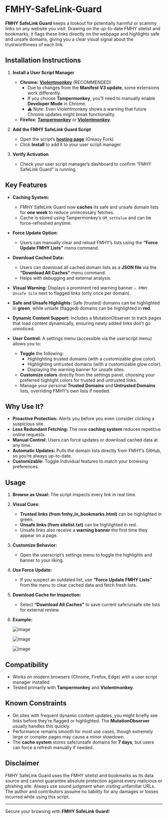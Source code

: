# FMHY-SafeLink-Guard

**FMHY SafeLink Guard** keeps a lookout for potentially harmful or scammy links on any website you visit. Drawing on the up-to-date FMHY sitelist and bookmarks, it flags these links directly on the webpage and highlights safe and unsafe domains, giving you a clear visual signal about the trustworthiness of each link.

## Installation Instructions

1. **Install a User Script Manager**

   - **Chrome:** [**Violentmonkey**](https://chromewebstore.google.com/detail/violentmonkey/jinjaccalgkegednnccohejagnlnfdag) (RECOMMENDED)
     - Due to changes from the **Manifest V3 update**, some extensions work differently.
     - If you choose **Tampermonkey**, you’ll need to manually enable **Developer Mode** in Chrome.
     - ⚠️ Note: Even Violentmonkey shows a warning that future Chrome updates might break functionality.
   - **Firefox:** [**Tampermonkey**](https://addons.mozilla.org/en-US/firefox/addon/tampermonkey/) or [**Violentmonkey**](https://addons.mozilla.org/en-US/firefox/addon/violentmonkey/).

2. **Add the FMHY SafeLink Guard Script**

   - Open the script’s [**hosting page**](https://greasyfork.org/en/scripts/528660-fmhy-safelink-guard) (Greasy Fork)
   - Click **Install** to add it to your user script manager.

3. **Verify Activation**

   - Check your user script manager’s dashboard to confirm “FMHY SafeLink Guard” is running.

## Key Features

- **Caching System:**

  - FMHY SafeLink Guard now **caches** its safe and unsafe domain lists for **one week** to reduce unnecessary fetches.
  - Cache is stored using Tampermonkey’s `GM_setValue` and can be force-refreshed anytime.

- **Force Update Option:**

  - Users can manually clear and reload FMHY’s lists using the **“Force Update FMHY Lists”** menu command.

- **Download Cached Data:**

  - Users can download all cached domain lists as a **JSON file** via the **“Download All Caches”** menu command.
  - Helps with debugging and external analysis.

- **Visual Warning:** Displays a prominent red warning banner `⚠️ FMHY Unsafe Site` next to flagged links (only once per domain).

- **Safe and Unsafe Highlights:** Safe (trusted) domains can be highlighted in **green**, while unsafe (flagged) domains can be highlighted in **red**.

- **Dynamic Content Support:** Includes a MutationObserver to track pages that load content dynamically, ensuring newly added links don’t go unnoticed.

- **User Control:** A settings menu (accessible via the userscript menu) allows you to:

  - **Toggle** the following:
    - Highlighting trusted domains (with a customizable glow color).
    - Highlighting untrusted domains (with a customizable glow color).
    - Displaying the warning banner for unsafe sites.
  - **Customize colors** directly from the settings panel, choosing your preferred highlight colors for trusted and untrusted links.
  - Manage your personal **Trusted Domains** and **Untrusted Domains** lists, overriding FMHY’s own lists if needed.

## Why Use It?

- **Proactive Protection:** Alerts you before you even consider clicking a suspicious site.
- **Less Redundant Fetching:** The new **caching system** reduces repetitive online requests.
- **Manual Control:** Users can force updates or download cached data at any time.
- **Automatic Updates:** Pulls the domain lists directly from FMHY’s GitHub, so you’re always up-to-date.
- **Customizable:** Toggle individual features to match your browsing preferences.

## Usage

1. **Browse as Usual:** The script inspects every link in real time.
2. **Visual Cues:**
   - **Trusted links (from fmhy\_in\_bookmarks.html)** can be highlighted in green.
   - **Unsafe links (from sitelist.txt)** can be highlighted in red.
   - Unsafe links also receive a **warning banner** the first time they appear on a page.
3. **Customize Behavior:**
   - Open the userscript’s settings menu to toggle the highlights and banner to your liking.
4. **Use Force Update:**
   - If you suspect an outdated list, use **“Force Update FMHY Lists”** from the menu to clear cached data and fetch fresh lists.
5. **Download Cache for Inspection:**
   - Select **“Download All Caches”** to save current safe/unsafe site lists for external review.

6. **Example:**

   ![image](https://github.com/user-attachments/assets/ff40b28c-e717-4722-9fb8-d011bdeaa8c3)

   ![image](https://github.com/user-attachments/assets/a883d3a8-89e3-44a3-ad16-2832629013cf)

   ![image](https://github.com/user-attachments/assets/44d2398a-5ca6-48ad-8bd7-9e07b89a30b3)

## Compatibility

- Works on modern browsers (Chrome, Firefox, Edge) with a user script manager installed.
- Tested primarily with **Tampermonkey** and **Violentmonkey**.

## Known Constraints

- On sites with frequent dynamic content updates, you might briefly see links before they’re flagged or highlighted. The **MutationObserver** usually handles this quickly.
- Performance remains smooth for most use cases, though extremely large or complex pages may cause a minor slowdown.
- The **cache system** stores safe/unsafe domains for **7 days**, but users can force a refresh manually if needed.

## Disclaimer

FMHY SafeLink Guard uses the FMHY sitelist and bookmarks as its data source and cannot guarantee absolute protection against every malicious or phishing site. Always use sound judgment when visiting unfamiliar URLs. The author and contributors assume no liability for any damages or losses incurred while using this script.

---

Secure your browsing with **FMHY SafeLink Guard**!

